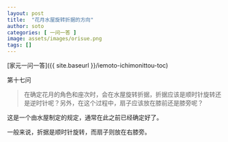 ```yaml
---
layout: post
title:  "花月水屋旋转折据的方向"
author: soto
categories: [ 一问一答 ]
image: assets/images/orisue.png
tags: []
---
```


[家元一问一答]({{ site.baseurl }}/iemoto-ichimonittou-toc)

第十七问

> 在确定花月的角色和座次时，会在水屋旋转折据，折据应该是顺时针旋转还是逆时针呢？另外，在这个过程中，扇子应该放在膝前还是膝旁呢？

这是一个由水屋制定的规定，通常在此之前已经确定好了。

一般来说，折据是顺时针旋转，而扇子则放在右膝旁。

